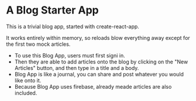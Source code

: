 # A Blog Starter App

This is a trivial blog app, started with create-react-app.

It works entirely within memory, so reloads blow everything away except for the first two mock articles.

- To use this Blog App, users must first signi in. 
- Then they are able to add articles onto the blog by clicking on the "New Articles" button, and then type in a title and a body. 
- Blog App is like a journal, you can share and post whatever you would like onto it. 
- Because Blog App uses firebase, already meade articles are also included. 
